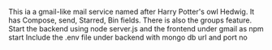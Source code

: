 This ia a gmail-like mail service named after Harry Potter's owl Hedwig.
It has Compose, send, Starred, Bin fields. There is also the groups feature.
Start the backend using node server.js and the frontend under gmail as npm start
Include the .env file under backend with mongo db url and port no
